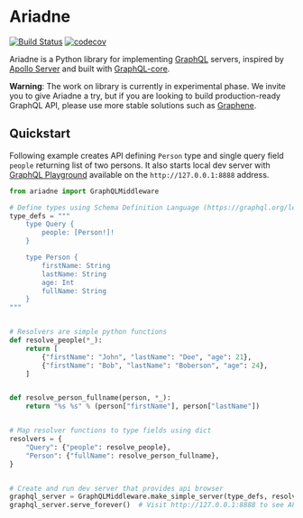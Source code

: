 # Ariadne

[![Build Status](https://travis-ci.org/mirumee/ariadne.svg?branch=master)](https://travis-ci.org/mirumee/ariadne)
[![codecov](https://codecov.io/gh/mirumee/ariadne/branch/master/graph/badge.svg)](https://codecov.io/gh/mirumee/ariadne)

Ariadne is a Python library for implementing [GraphQL](http://graphql.github.io/) servers, inspired by [Apollo Server](https://www.apollographql.com/docs/apollo-server/) and built with [GraphQL-core](https://github.com/graphql-python/graphql-core).

**Warning**: The work on library is currently in experimental phase. We invite you to give Ariadne a try, but if you are looking to build production-ready GraphQL API, please use more stable solutions such as [Graphene](https://github.com/graphql-python/graphene).

## Quickstart 

Following example creates API defining `Person` type and single query field `people` returning list of two persons. It also starts local dev server with [GraphQL Playground](https://github.com/prisma/graphql-playground) available on the `http://127.0.0.1:8888` address.

```python
from ariadne import GraphQLMiddleware

# Define types using Schema Definition Language (https://graphql.org/learn/schema/)
type_defs = """
    type Query {
        people: [Person!]!
    }

    type Person {
        firstName: String
        lastName: String
        age: Int
        fullName: String
    }
"""


# Resolvers are simple python functions
def resolve_people(*_):
    return [
        {"firstName": "John", "lastName": "Doe", "age": 21},
        {"firstName": "Bob", "lastName": "Boberson", "age": 24},
    ]


def resolve_person_fullname(person, *_):
    return "%s %s" % (person["firstName"], person["lastName"])


# Map resolver functions to type fields using dict
resolvers = {
    "Query": {"people": resolve_people},
    "Person": {"fullName": resolve_person_fullname},
}


# Create and run dev server that provides api browser
graphql_server = GraphQLMiddleware.make_simple_server(type_defs, resolvers)
graphql_server.serve_forever()  # Visit http://127.0.0.1:8888 to see API browser!
```
